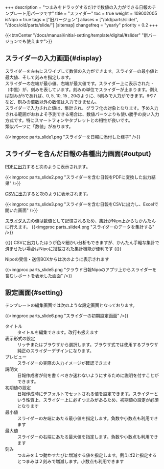 +++
description = "つまみをドラッグするだけで数値の入力ができる日報のテンプレート用パーツです"
title = "スライダー"
toc = true
weight = 109002005
isNipo = true
tags = ["旧バージョン"]
aliases = ["/old/parts/slide/", "/docs/old/parts/slide/"]
[sitemap]
  changefreq = "yearly"
  priority = 0.2
+++

{{<btnCenter "/docs/manual/initial-setting/template/digital/#slider" "新バージョンでも使えます">}}

## スライダーの入力画面{#display}

スライダーを左右にスワイプして数値の入力ができます。スライダーの最小値と最大値、そして刻みを指定します。  
スライダーの左端が最小値、右端が最大値です。スライダー上に表示された・（中黒）が、刻みを表しています。刻みの単位でスライダーが止まります。例えば刻みが5であれば、0, 5, 10, 15 , 20のように、5刻みで入力ができます。6や7など、刻みの倍数以外の数値は入力できません。  
スライダーで入力された値は、集計され、グラフ化の対象となります。予め入力される範囲がおおよそ予測できる場合は、数値パーツよりも使い勝手の良い入力方式です。特にスマートフォンやタブレットとの相性が良いです。  
類似パーツに「数値」があります。

{{<imgproc parts_slide1.png "スライダーを日報に添付した様子" />}}

## スライダーを含んだ日報の各種出力画面{#output}

[PDFに出力](/legacy/manual/pdf/)すると次のように表示されます。

{{<imgproc parts_slide2.png "スライダーを含む日報をPDFに変換した出力結果" />}}

[CSVに出力](/legacy/manual/analytics/)すると次のように表示されます。

{{<imgproc parts_slide3.png "スライダーを含む日報をCSVに出力し、Excelで開いた画面" />}}

[スライダ入力](/docs/manual/initial-setting/template/digital/#slider)の値は数値として記憶されるため、[集計](/legacy/manual/analytics/)がNipo上からもかんたんに行えます。
{{<imgproc parts_slide4.png "スライダーのデータを集計する" />}}

{{<alice pos="left" icon="default">}}
CSVに出力したほうが色々細かい分析もできますが、かんたん手軽な集計で済ませたい場合はNipoに搭載された集計機能が便利です
{{</alice>}}

Nipoの受信・送信BOXからは次のように表示されます

{{<imgproc parts_slide5.png "クラウド日報Nipoのアプリ上からスライダーを含むレポートを表示した画面" />}}

## 設定画面{#setting}

テンプレートの編集画面では次のような設定画面となっております。

{{<imgproc parts_slide6.png "スライダーの初期設定画面" />}}


<dl class="basic">
  <dt>タイトル</dt>
  <dd>タイトルを編集できます。改行も扱えます</dd>
  <dt>表示形式の設定</dt>
  <dd>リッチまたはブラウザから選択します。ブラウザ式では使用するブラウザ純正のスライダーデザインになります。</dd>
  <dt>プレビュー</dt>
  <dd>スライダーの実際の入力イメージが確認できます</dd>
  <dt>説明文</dt>
  <dd>日報作成者が何を書くべきか迷わないようにするために説明を付すことができます。</dd>
  <dt>初期値の設定</dt>
  <dd>日報作成時にデフォルトでセットされる値を設定できます。スライダーという性質上、スライダー上に必ずつまみがあるため、初期値の設定が必須となります</dd>
  <dt>最小値</dt>
  <dd>スライダーの左端にあたる最小値を指定します。負数や小数点も利用できます</dd>
  <dt>最大値</dt>
  <dd>スライダーの右端にあたる最大値を指定します。負数や小数点も利用できます</dd>
  <dt>刻み</dt>
  <dd>つまみを１つ動かすたびに増減する値を指定します。例えば2と指定するとつまみは２刻みで増減します。小数点も利用できます</dd>
</dl>
